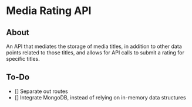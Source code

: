 # Media Rating API
## About
An API that mediates the storage of media titles, in addition to other data points related to those titles, and allows for API calls to submit a rating for specific titles.

## To-Do
- [] Separate out routes
- [] Integrate MongoDB, instead of relying on in-memory data structures
